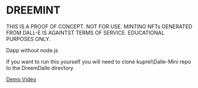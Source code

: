# DREEMINT 

THIS IS A PROOF OF CONCEPT. NOT FOR USE. MINTING NFTs GENERATED FROM DALL-E IS AGAINTST TERMS OF SERVICE. EDUCATIONAL PURPOSES ONLY.

Dapp without node.js

If you want to run this yourself you will need to clone kuprel\Dalle-Mini repo to the DreemDalle directory

[Demo Video](https://www.youtube.com/watch?v=7ZWfyjCVhRs&lc=Ugwc4DZKxrDE6w3nFXh4AaABAg.9jVvzVzKqYA9jXyj8pGELf)